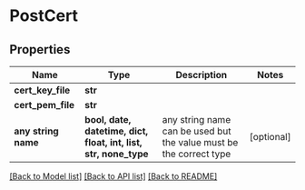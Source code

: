 # PostCert


## Properties
Name | Type | Description | Notes
------------ | ------------- | ------------- | -------------
**cert_key_file** | **str** |  | 
**cert_pem_file** | **str** |  | 
**any string name** | **bool, date, datetime, dict, float, int, list, str, none_type** | any string name can be used but the value must be the correct type | [optional]

[[Back to Model list]](../README.md#documentation-for-models) [[Back to API list]](../README.md#documentation-for-api-endpoints) [[Back to README]](../README.md)



